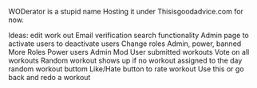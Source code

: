 WODerator is a stupid name
Hosting it under Thisisgoodadvice.com for now.


Ideas:
edit work out
Email verification
search functionality
Admin page 
    to activate users
    to deactivate users
    Change roles
        Admin, power, banned
More Roles
    Power users
    Admin
    Mod
User submitted workouts
Vote on all workouts
Random workout shows up if no workout assigned to the day
random workout buttom
Like/Hate button to rate workout
    Use this or go back and redo a workout
